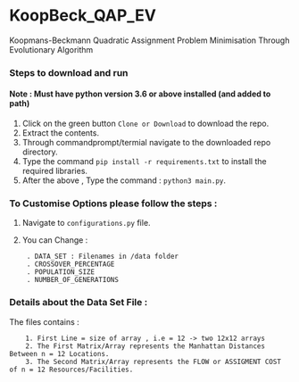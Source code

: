 # KoopBeck_QAP_EV
Koopmans-Beckmann Quadratic Assignment Problem Minimisation Through Evolutionary Algorithm


### Steps to download and run 

#### Note : Must have python version 3.6 or above installed (and added to path)


1. Click on the green button `Clone or Download` to download the repo.
2. Extract the contents.
3. Through commandprompt/termial navigate to the downloaded repo directory.
4. Type the command ` pip install -r requirements.txt ` to install the required libraries.
5. After the above , Type the command : ` python3 main.py `.


### To Customise Options please follow the steps :

1. Navigate to ` configurations.py ` file.
2. You can Change : 

        . DATA_SET : Filenames in /data folder
        . CROSSOVER_PERCENTAGE 
        . POPULATION_SIZE
        . NUMBER_OF_GENERATIONS


### Details about the Data Set File :

The files contains :

        1. First Line = size of array , i.e = 12 -> two 12x12 arrays
        2. The First Matrix/Array represents the Manhattan Distances Between n = 12 Locations.
        3. The Second Matrix/Array represents the FLOW or ASSIGMENT COST of n = 12 Resources/Facilities.
